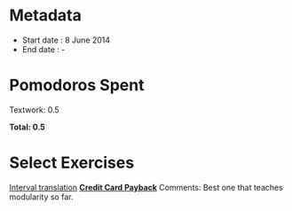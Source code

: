 Metadata
========

- Start date : 8 June 2014
- End date : -

Pomodoros Spent
==============

Textwork: 0.5

**Total: 0.5**

Select Exercises
================
[Interval translation](http://htdp.org/2003-09-26/Book/curriculum-Z-H-7.html#node_thm_4.2.1)
**[Credit Card Payback](http://htdp.org/2003-09-26/Book/curriculum-Z-H-7.html#node_thm_4.4.3)**
Comments: Best one that teaches modularity so far.

